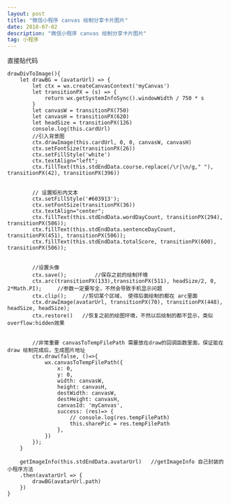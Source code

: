 ```yaml
---
layout: post
title: "微信小程序 canvas 绘制分享卡片图片"
date: 2018-07-02
description: "微信小程序 canvas 绘制分享卡片图片"
tag: 小程序
---   
```


直接贴代码

    drawDivToImage(){
        let drawBG = (avatarUrl) => {
            let ctx = wx.createCanvasContext('myCanvas')
            let transitionPX = (s) => {
                return wx.getSystemInfoSync().windowWidth / 750 * s
            }
            let canvasW = transitionPX(750)
            let canvasH = transitionPX(620)
            let headSize = transitionPX(126)
            console.log(this.cardUrl)
            //引入背景图
            ctx.drawImage(this.cardUrl, 0, 0, canvasW, canvasH)
            ctx.setFontSize(transitionPX(26))
            ctx.setFillStyle('white')
            ctx.textAlign="left";
            ctx.fillText(this.stdEndData.course.replace(/\r|\n/g," "), transitionPX(42), transitionPX(396))


            // 设置矩形内文本
            ctx.setFillStyle('#603913');
            ctx.setFontSize(transitionPX(36))
            ctx.textAlign="center";
            ctx.fillText(this.stdEndData.wordDayCount, transitionPX(294), transitionPX(506));
            ctx.fillText(this.stdEndData.sentenceDayCount, transitionPX(451), transitionPX(506));
            ctx.fillText(this.stdEndData.totalScore, transitionPX(600), transitionPX(506));
            
            
            //设置头像
            ctx.save();         //保存之前的绘制环境
            ctx.arc(transitionPX(133),transitionPX(511), headSize/2, 0, 2*Math.PI);     //参数一定要写全，不然会导致手机显示问题
            ctx.clip();     //剪切某个区域， 使得后面绘制的都在 arc里面
            ctx.drawImage(avatarUrl, transitionPX(70), transitionPX(448), headSize, headSize);
            ctx.restore()   //恢复之前的绘图环境，不然以后绘制的都不显示，类似 overflow:hidden效果


            //非常重要 canvasToTempFilePath 需要放在draw的回调函数里面，保证能在 draw 绘制完成后，生成图片地址
            ctx.draw(false, ()=>{               
                wx.canvasToTempFilePath({
                    x: 0,
                    y: 0,
                    width: canvasW,
                    height: canvasH,
                    destWidth: canvasW,
                    destHeight: canvasH,
                    canvasId: 'myCanvas',
                    success: (res)=> {
                        // console.log(res.tempFilePath)
                        this.sharePic = res.tempFilePath
                    }, 
                })
            });
        }

        getImageInfo(this.stdEndData.avatarUrl)   //getImageInfo 自己封装的小程序方法
        .then(avatarUrl => {
            drawBG(avatarUrl.path)
        })
    }
